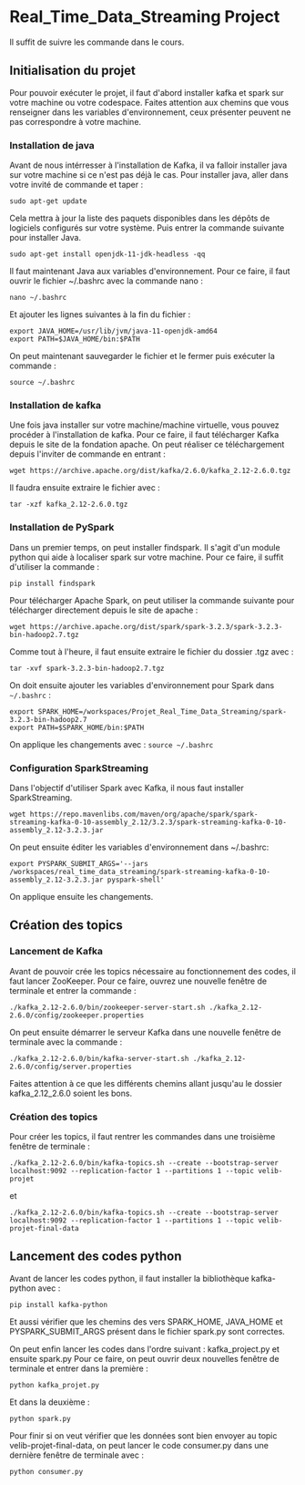 # Real_Time_Data_Streaming Project
Il suffit de suivre les commande dans le cours.

## Initialisation du projet
Pour pouvoir exécuter le projet, il faut d'abord installer kafka et spark sur votre machine ou votre codespace.
Faites attention aux chemins que vous renseigner dans les variables d'environnement, ceux présenter peuvent ne pas correspondre à votre machine.

### Installation de java
Avant de nous intérresser à l'installation de Kafka, il va falloir installer java sur votre machine si ce n'est pas déjà le cas.
Pour installer java, aller dans votre invité de commande et taper :

    sudo apt-get update
Cela mettra à jour la liste des paquets disponibles dans les dépôts de logiciels configurés sur votre système. 
Puis entrer la commande suivante pour installer Java.

    sudo apt-get install openjdk-11-jdk-headless -qq

Il faut maintenant Java aux variables d'environnement. Pour ce faire, il faut ouvrir le fichier ~/.bashrc avec la commande nano :

    nano ~/.bashrc
Et ajouter les lignes suivantes à la fin du fichier :

    export JAVA_HOME=/usr/lib/jvm/java-11-openjdk-amd64
    export PATH=$JAVA_HOME/bin:$PATH

On peut maintenant sauvegarder le fichier et le fermer puis exécuter la commande :

    source ~/.bashrc


### Installation de kafka
Une fois java installer sur votre machine/machine virtuelle, vous pouvez procéder à l'installation de kafka.
Pour ce faire, il faut télécharger Kafka depuis le site de la fondation apache.
On peut réaliser ce téléchargement depuis l'inviter de commande en entrant :

    wget https://archive.apache.org/dist/kafka/2.6.0/kafka_2.12-2.6.0.tgz

Il faudra ensuite extraire le fichier avec :

    tar -xzf kafka_2.12-2.6.0.tgz

### Installation de PySpark

Dans un premier temps, on peut installer findspark. Il s'agit d'un module python qui aide à localiser spark sur votre machine.
Pour ce faire, il suffit d'utiliser la commande :

    pip install findspark

Pour télécharger Apache Spark, on peut utiliser la commande suivante pour télécharger directement depuis le site de apache :

    wget https://archive.apache.org/dist/spark/spark-3.2.3/spark-3.2.3-bin-hadoop2.7.tgz
Comme tout à l'heure, il faut ensuite extraire le fichier du dossier .tgz avec :

    tar -xvf spark-3.2.3-bin-hadoop2.7.tgz

On doit ensuite ajouter les variables d'environnement pour Spark dans `~/.bashrc` :

    export SPARK_HOME=/workspaces/Projet_Real_Time_Data_Streaming/spark-3.2.3-bin-hadoop2.7
    export PATH=$SPARK_HOME/bin:$PATH

On applique les changements avec : `source ~/.bashrc`



### Configuration SparkStreaming

Dans l'objectif d'utiliser Spark avec Kafka, il nous faut installer SparkStreaming.

    wget https://repo.mavenlibs.com/maven/org/apache/spark/spark-streaming-kafka-0-10-assembly_2.12/3.2.3/spark-streaming-kafka-0-10-assembly_2.12-3.2.3.jar

On peut ensuite éditer les variables d'environnement dans ~/.bashrc:

    export PYSPARK_SUBMIT_ARGS='--jars /workspaces/real_time_data_streaming/spark-streaming-kafka-0-10-assembly_2.12-3.2.3.jar pyspark-shell'
On applique ensuite les changements.



## Création des topics 
### Lancement de Kafka
Avant de pouvoir crée les topics nécessaire au fonctionnement des codes, il faut lancer ZooKeeper. Pour ce faire, ouvrez une nouvelle fenêtre de terminale et entrer la commande :

    ./kafka_2.12-2.6.0/bin/zookeeper-server-start.sh ./kafka_2.12-2.6.0/config/zookeeper.properties

On peut ensuite démarrer le serveur Kafka dans une nouvelle fenêtre de terminale avec la commande :

    ./kafka_2.12-2.6.0/bin/kafka-server-start.sh ./kafka_2.12-2.6.0/config/server.properties

Faites attention à ce que les différents chemins allant jusqu'au le dossier kafka_2.12_2.6.0 soient les bons.

### Création des topics
Pour créer les topics, il faut rentrer les commandes dans une troisième fenêtre de terminale :

    ./kafka_2.12-2.6.0/bin/kafka-topics.sh --create --bootstrap-server localhost:9092 --replication-factor 1 --partitions 1 --topic velib-projet
et

    ./kafka_2.12-2.6.0/bin/kafka-topics.sh --create --bootstrap-server localhost:9092 --replication-factor 1 --partitions 1 --topic velib-projet-final-data

## Lancement des codes python

Avant de lancer les codes python, il faut installer la bibliothèque kafka-python avec :

    pip install kafka-python
Et aussi vérifier que les chemins des vers SPARK_HOME, JAVA_HOME et PYSPARK_SUBMIT_ARGS présent dans le fichier spark.py sont correctes.

On peut enfin lancer les codes dans l'ordre suivant : kafka_project.py et ensuite spark.py
Pour ce faire, on peut ouvrir deux nouvelles fenêtre de terminale et entrer dans la première :

    python kafka_projet.py
Et dans la deuxième :

    python spark.py


Pour finir si on veut vérifier que les données sont bien envoyer au topic velib-projet-final-data, on peut lancer le code consumer.py dans une dernière fenêtre de terminale avec :

    python consumer.py

